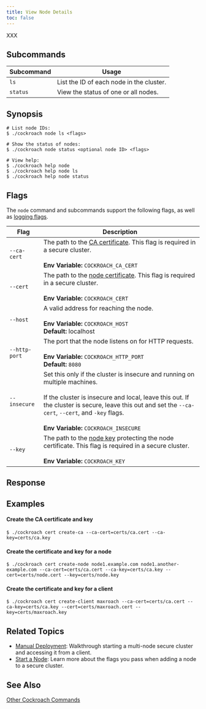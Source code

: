 ```yaml
---
title: View Node Details
toc: false
---
```


XXX

<div id="toc"></div>

## Subcommands

Subcommand | Usage 
-----------|------
`ls` | List the ID of each node in the cluster.
`status` | View the status of one or all nodes.  

## Synopsis

~~~ shell
# List node IDs:
$ ./cockroach node ls <flags> 

# Show the status of nodes:
$ ./cockroach node status <optional node ID> <flags>

# View help:
$ ./cockroach help node
$ ./cockroach help node ls
$ ./cockroach help node status
~~~

## Flags

The `node` command and subcommands support the following flags, as well as [logging flags](cockroach-commands.html#logging-flags). 

Flag | Description 
-----|------------
`--ca-cert` | The path to the [CA certificate](create-security-certificates.html). This flag is required in a secure cluster.<br><br>**Env Variable:** `COCKROACH_CA_CERT`
`--cert` | The path to the [node certificate](create-security-certificates.html). This flag is required in a secure cluster.<br><br>**Env Variable:** `COCKROACH_CERT`
`--host` | A valid address for reaching the node. <br><br>**Env Variable:** `COCKROACH_HOST`<br>**Default:** localhost
`--http-port` | The port that the node listens on for HTTP requests. <br><br>**Env Variable:** `COCKROACH_HTTP_PORT`<br>**Default:** `8080`
`--insecure` | Set this only if the cluster is insecure and running on multiple machines.<br><br>If the cluster is insecure and local, leave this out. If the cluster is secure, leave this out and set the `--ca-cert`, `--cert`, and `-key` flags.<br><br>**Env Variable:** `COCKROACH_INSECURE`
`--key` | The path to the [node key](create-security-certificates.html) protecting the node certificate. This flag is required in a secure cluster.<br><br>**Env Variable:** `COCKROACH_KEY` 

## Response


## Examples

#### Create the CA certificate and key

~~~ shell
$ ./cockroach cert create-ca --ca-cert=certs/ca.cert --ca-key=certs/ca.key 
~~~

#### Create the certificate and key for a node

~~~ shell
$ ./cockroach cert create-node node1.example.com node1.another-example.com --ca-cert=certs/ca.cert --ca-key=certs/ca.key --cert=certs/node.cert --key=certs/node.key
~~~

#### Create the certificate and key for a client

~~~ shell
$ ./cockroach cert create-client maxroach --ca-cert=certs/ca.cert --ca-key=certs/ca.key --cert=certs/maxroach.cert --key=certs/maxroach.key
~~~

## Related Topics

- [Manual Deployment](manual-deployment.html): Walkthrough starting a multi-node secure cluster and accessing it from a client. 
- [Start a Node](start-a-node.html): Learn more about the flags you pass when adding a node to a secure cluster.

## See Also

[Other Cockroach Commands](cockroach-commands.html)